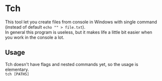 # Tch
This tool let you create files from console in Windows with single command (instead of default `echo "" > file.txt`). <br>
In general this program is useless, but it makes life a little bit easier when you work in the console a lot.

## Usage
Tch doesn't have flags and nested commands yet, so the usage is elementary.<br>
``tch [PATHS]``<br>